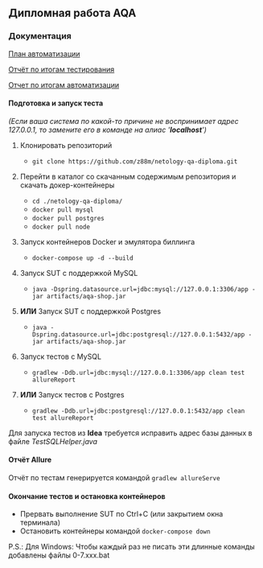 ## Дипломная работа AQA

### Документация
[План автоматизации](https://github.com/z88m/netology-qa-diploma/blob/master/docs/Plan.md)

[Отчёт по итогам тестирования](https://github.com/z88m/netology-qa-diploma/blob/master/docs/Report.md)

[Отчет по итогам автоматизации](https://github.com/z88m/netology-qa-diploma/blob/master/docs/Summary.md)

#### Подготовка и запуск теста

_(Если ваша система по какой-то причине не воспринимает адрес 127.0.0.1, то замените его в команде на алиас '__localhost__')_

1. Клонировать репозиторий
    * ```git clone https://github.com/z88m/netology-qa-diploma.git```

1. Перейти в каталог со скачанным содержимым репозитория и скачать докер-контейнеры
    * ```cd ./netology-qa-diploma/```
    * ```docker pull mysql``` 
    * ```docker pull postgres``` 
    * ```docker pull node```
1. Запуск контейнеров Docker и эмулятора биллинга
    * ```docker-compose up -d --build```
1. Запуск SUT с поддержкой MySQL
   * ```java -Dspring.datasource.url=jdbc:mysql://127.0.0.1:3306/app -jar artifacts/aqa-shop.jar```
1. **ИЛИ** Запуск SUT с поддержкой Postgres
   * ```java -Dspring.datasource.url=jdbc:postgresql://127.0.0.1:5432/app -jar artifacts/aqa-shop.jar```
1. Запуск тестов с MySQL
   * ```gradlew -Ddb.url=jdbc:mysql://127.0.0.1:3306/app clean test allureReport```
1. **ИЛИ** Запуск тестов с Postgres
   * ```gradlew -Ddb.url=jdbc:postgresql://127.0.0.1:5432/app clean test allureReport```

Для запуска тестов из **Idea** требуется исправить адрес базы данных в файле *TestSQLHelper.java*

#### Отчёт Allure
Отчёт по тестам генерируется командой ```gradlew allureServe```

#### Окончание тестов и остановка контейнеров

   * Прервать выполнение SUT по Ctrl+C (или закрытием окна терминала)
   * Остановить контейнеры командой ```docker-compose down```
   
P.S.: Для Windows: Чтобы каждый раз не писать эти длинные команды добавлены файлы 0-7.xxx.bat
